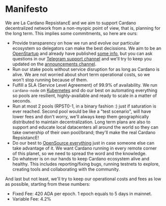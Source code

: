 # Manifesto

We are La Cardano RepsistancE and we aim to support Cardano decentralized network from a non-myopic point of view, that is, planning for the long term. 
This implies some commitments, so here are ours:

* Provide transparency on how we run and evolve our particular ecosystem so delegators can make the best decissions. We aim to be an [OpenStartup][openstartup] and already have published [some info][openstartup-info], but you can ask questions in our [Telegram support channel][tg-support-chan] and we'll try to keep you updated on the [announcements channel][tg-news-chan].
* Run our stake pools without service disruption for as long as Cardano is alive. We are not worried about short term operational costs, so we won't stop running because of them.
* Fulfill a SLA (Service Level Agreement) of 99.9% of availability. We run `cardano-node` on [Kubernetes][why-k8s] and do our best on automating everything so pools are resilient, highly-available and ready to scale in a matter of seconds.
* Run at most 2 pools (RPST0-1, in a binary fashion :) just if saturation is ever reached. Second pool would be like a "test scenario", will have lower fees and don't worry, we'll always keep them geographically distributed to maintain decentralization. Long term plans are also to support and educate local datacenters all around the world so they can take ownership of their own pool/brand; they'll make the real Cardano RepsistancE!
* Do our best to [OpenSource everything][opensource-everything] just in case someone else can take advantage of it. We want Cardano running in every remote corner of this planet, so we need to spread the word and the knowledge.
* Do whatever is on our hands to keep Cardano ecosystem alive and healthy. This includes reporting/fixing bugs, running testnets to explore, creating tools and collaborating with the community.

And last but not least, we'll try to keep our operational costs and fees as low as possible, starting from these numbers:

* Fixed Fee: 420 ADA per epoch. 1 epoch equals to 5 days in mainnet.
* Variable Fee: 4.2%

[openstartup]: https://twitter.com/levelsio/status/968219339588493312
[openstartup-info]: https://repsistance.com/post/openstartup-info.html
[opensource-everything]: https://wiki.p2pfoundation.net/Open_Source_Everything_Manifesto
[tg-news-chan]: https://t.me/cardano_repsistance
[tg-support-chan]: https://t.me/joinchat/AFeY_BcD7lS5iESUoRD1mQ
[why-k8s]: https://opensource.com/article/17/10/why-kubernetes-so-popular
